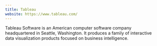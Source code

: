 ```yaml
---
title: Tableau
website: https://www.tableau.com/
---
```


Tableau Software is an American computer software company headquartered in Seattle, Washington. It produces a family of interactive data visualization products focused on business intelligence.
